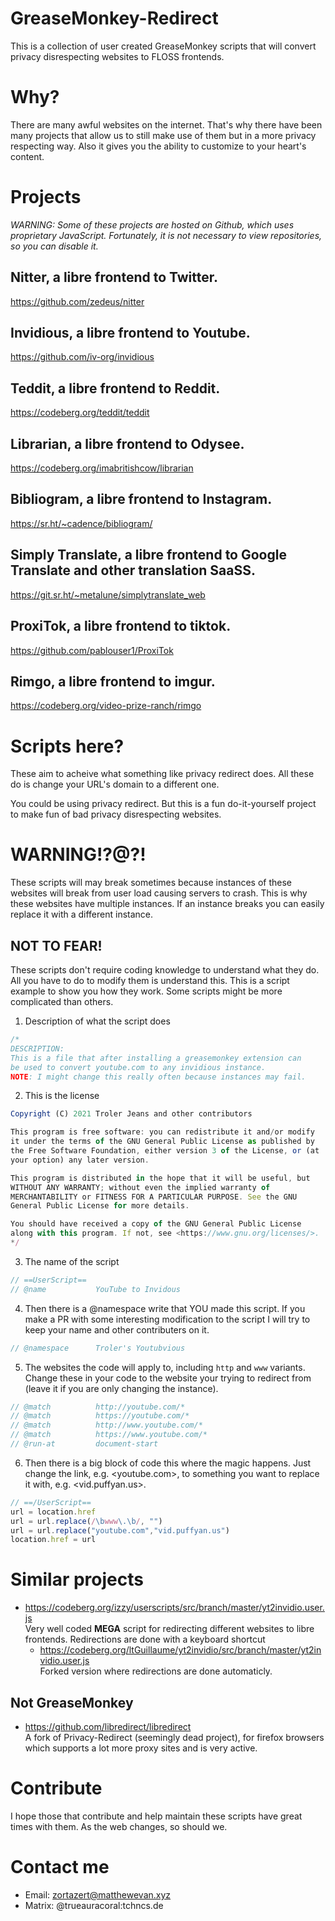 # GreaseMonkey-Redirect

This is a collection of user created GreaseMonkey scripts that will convert privacy disrespecting websites to FLOSS frontends.

# Why?
There are many awful websites on the internet. That's why there have been many projects that allow us to still make use of them but in a more privacy respecting way. Also it gives you the ability to customize to your heart's content.

# Projects

*WARNING: Some of these projects are hosted on Github, which uses proprietary JavaScript. Fortunately, it is not necessary to view repositories, so you can disable it.*

## Nitter, a libre frontend to Twitter.

<https://github.com/zedeus/nitter>

## Invidious, a libre frontend to Youtube.

<https://github.com/iv-org/invidious>

## Teddit, a libre frontend to Reddit.

<https://codeberg.org/teddit/teddit>

## Librarian, a libre frontend to Odysee.

<https://codeberg.org/imabritishcow/librarian>

## Bibliogram, a libre frontend to Instagram.

<https://sr.ht/~cadence/bibliogram/>

## Simply Translate, a libre frontend to Google Translate and other translation SaaSS.

<https://git.sr.ht/~metalune/simplytranslate_web>

## ProxiTok, a libre frontend to tiktok.

<https://github.com/pablouser1/ProxiTok>

## Rimgo, a libre frontend to imgur.

<https://codeberg.org/video-prize-ranch/rimgo>

# Scripts here?
These aim to acheive what something like privacy redirect does. All these do is change your URL's domain to a different one.

You could be using privacy redirect. But this is a fun do-it-yourself project to make fun of bad privacy disrespecting websites.

# WARNING!?@?!
These scripts will may break sometimes because instances of these websites will break from user load causing servers to crash. This is why these websites have multiple instances. If an instance breaks you can easily replace it with a different instance.

## NOT TO FEAR!
These scripts don't require coding knowledge to understand what they do. All you have to do to modify them is understand this. This is a script example to show you how they work. Some scripts might be more complicated than others.

1. Description of what the script does
```javascript
/*
DESCRIPTION:
This is a file that after installing a greasemonkey extension can
be used to convert youtube.com to any invidious instance.
NOTE: I might change this really often because instances may fail.
```

2. This is the license
```javascript
Copyright (C) 2021 Troler Jeans and other contributors

This program is free software: you can redistribute it and/or modify
it under the terms of the GNU General Public License as published by
the Free Software Foundation, either version 3 of the License, or (at
your option) any later version.

This program is distributed in the hope that it will be useful, but
WITHOUT ANY WARRANTY; without even the implied warranty of
MERCHANTABILITY or FITNESS FOR A PARTICULAR PURPOSE. See the GNU
General Public License for more details.

You should have received a copy of the GNU General Public License
along with this program. If not, see <https://www.gnu.org/licenses/>.
*/
```

3. The name of the script
```javascript
// ==UserScript==
// @name           YouTube to Invidous
```

4. Then there is a @namespace write that YOU made this script. If you make a PR with some interesting modification to the script I will try to keep your name and other contributers on it.
```javascript
// @namespace      Troler's Youtubvious
```
5. The websites the code will apply to, including `http` and `www` variants. Change these in your code to the website your trying to redirect from (leave it if you are only changing the instance).
```javascript
// @match          http://youtube.com/*
// @match          https://youtube.com/*
// @match          http://www.youtube.com/*
// @match          https://www.youtube.com/*
// @run-at         document-start
```

6. Then there is a big block of code this where the magic happens. Just change the link, e.g. <youtube.com>, to something you want to replace it with, e.g. <vid.puffyan.us>.
```javascript
// ==/UserScript==
url = location.href
url = url.replace(/\bwww\.\b/, "")
url = url.replace("youtube.com","vid.puffyan.us")
location.href = url
```

# Similar projects
- https://codeberg.org/izzy/userscripts/src/branch/master/yt2invidio.user.js <br>
Very well coded **MEGA** script for redirecting different websites to libre frontends. Redirections are done with a keyboard shortcut
	- https://codeberg.org/ltGuillaume/yt2invidio/src/branch/master/yt2invidio.user.js <br>
	Forked version where redirections are done automaticly.

## **Not** GreaseMonkey
- https://github.com/libredirect/libredirect <br>
A fork of Privacy-Redirect (seemingly dead project), for firefox browsers which supports a lot more proxy sites and is very active.

# Contribute
I hope those that contribute and help maintain these scripts have great times with them. As the web changes, so should we.

# Contact me
- Email: zortazert@matthewevan.xyz
- Matrix: @trueauracoral:tchncs.de
